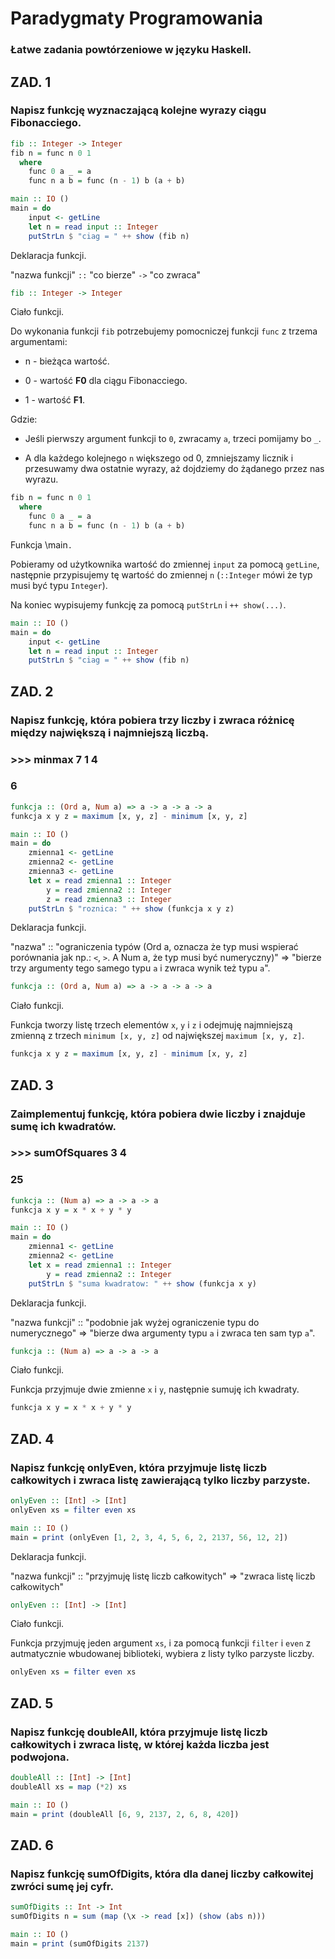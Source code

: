 # Paradygmaty Programowania
### Łatwe zadania powtórzeniowe w języku Haskell.
## ZAD. 1
### Napisz funkcję wyznaczającą kolejne wyrazy ciągu Fibonacciego.
```haskell
fib :: Integer -> Integer
fib n = func n 0 1
  where
    func 0 a _ = a
    func n a b = func (n - 1) b (a + b)

main :: IO ()
main = do
    input <- getLine
    let n = read input :: Integer
    putStrLn $ "ciag = " ++ show (fib n)
```
Deklaracja funkcji.


"nazwa funkcji" `::` "co bierze" `->` "co zwraca" 
```haskell
fib :: Integer -> Integer
```
Ciało funkcji.


Do wykonania funkcji `fib` potrzebujemy pomocniczej funkcji `func` z trzema argumentami:


  - n - bieżąca wartość.

  
  - 0 - wartość **F0** dla ciągu Fibonacciego.

  
  - 1 - wartość **F1**.

  
Gdzie:


  - Jeśli pierwszy argument funkcji to `0`, zwracamy `a`, trzeci pomijamy bo `_`.

  
  - A dla każdego kolejnego `n` większego od 0, zmniejszamy licznik i przesuwamy dwa ostatnie wyrazy, aż dojdziemy do żądanego przez nas wyrazu.
```haskell
fib n = func n 0 1
  where
    func 0 a _ = a
    func n a b = func (n - 1) b (a + b)
```

Funkcja \main`.`

Pobieramy od użytkownika wartość do zmiennej `input` za pomocą `getLine`, następnie przypisujemy tę wartość do zmiennej `n` (`::Integer` mówi że typ musi być typu `Integer`).

Na koniec wypisujemy funkcję za pomocą `putStrLn` i `++ show(...)`.
```haskell
main :: IO ()
main = do
    input <- getLine
    let n = read input :: Integer
    putStrLn $ "ciag = " ++ show (fib n)
```


## ZAD. 2
### Napisz funkcję, która pobiera trzy liczby i zwraca różnicę między największą i najmniejszą liczbą.
### >>> minmax 7 1 4
### 6
```haskell
funkcja :: (Ord a, Num a) => a -> a -> a -> a
funkcja x y z = maximum [x, y, z] - minimum [x, y, z]

main :: IO ()
main = do
    zmienna1 <- getLine
    zmienna2 <- getLine
    zmienna3 <- getLine
    let x = read zmienna1 :: Integer
        y = read zmienna2 :: Integer
        z = read zmienna3 :: Integer
    putStrLn $ "roznica: " ++ show (funkcja x y z)
```
Deklaracja funkcji.


"nazwa" :: "ograniczenia typów (Ord a, oznacza że typ musi wspierać porównania jak np.: `<`, `>`. A Num a, że typ musi być numeryczny)" => "bierze trzy argumenty tego samego typu `a` i zwraca wynik też typu `a`". 
```haskell
funkcja :: (Ord a, Num a) => a -> a -> a -> a
```
Ciało funkcji.


Funkcja tworzy listę trzech elementów `x`, `y` i `z` i odejmuję najmniejszą zmienną z trzech `minimum [x, y, z]` od największej `maximum [x, y, z]`.
```haskell
funkcja x y z = maximum [x, y, z] - minimum [x, y, z]
```

## ZAD. 3
### Zaimplementuj funkcję, która pobiera dwie liczby i znajduje sumę ich kwadratów.
### >>> sumOfSquares 3 4
### 25
```haskell
funkcja :: (Num a) => a -> a -> a
funkcja x y = x * x + y * y

main :: IO ()
main = do
    zmienna1 <- getLine
    zmienna2 <- getLine
    let x = read zmienna1 :: Integer
        y = read zmienna2 :: Integer
    putStrLn $ "suma kwadratow: " ++ show (funkcja x y)
```
Deklaracja funkcji.


"nazwa funkcji" :: "podobnie jak wyżej ograniczenie typu do numerycznego" => "bierze dwa argumenty typu `a` i zwraca ten sam typ `a`".
```haskell
funkcja :: (Num a) => a -> a -> a
```

Ciało funkcji.


Funkcja przyjmuje dwie zmienne `x` i `y`, następnie sumuję ich kwadraty.
```haskell
funkcja x y = x * x + y * y
```

## ZAD. 4
### Napisz funkcję onlyEven, która przyjmuje listę liczb całkowitych i zwraca listę zawierającą tylko liczby parzyste.
```haskell
onlyEven :: [Int] -> [Int]
onlyEven xs = filter even xs

main :: IO ()
main = print (onlyEven [1, 2, 3, 4, 5, 6, 2, 2137, 56, 12, 2])
```
Deklaracja funkcji.


"nazwa funkcji" :: "przyjmuję listę liczb całkowitych" => "zwraca listę liczb całkowitych"
```haskell
onlyEven :: [Int] -> [Int]
```
Ciało funkcji.


Funkcja przyjmuję jeden argument `xs`, i za pomocą funkcji `filter` i `even` z autmatycznie wbudowanej biblioteki, wybiera z listy tylko parzyste liczby.
```haskell
onlyEven xs = filter even xs
```
## ZAD. 5
### Napisz funkcję doubleAll, która przyjmuje listę liczb całkowitych i zwraca listę, w której każda liczba jest podwojona.
```haskell
doubleAll :: [Int] -> [Int]
doubleAll xs = map (*2) xs

main :: IO ()
main = print (doubleAll [6, 9, 2137, 2, 6, 8, 420])
```
## ZAD. 6
### Napisz funkcję sumOfDigits, która dla danej liczby całkowitej zwróci sumę jej cyfr.
```haskell
sumOfDigits :: Int -> Int
sumOfDigits n = sum (map (\x -> read [x]) (show (abs n)))

main :: IO ()
main = print (sumOfDigits 2137)
```
